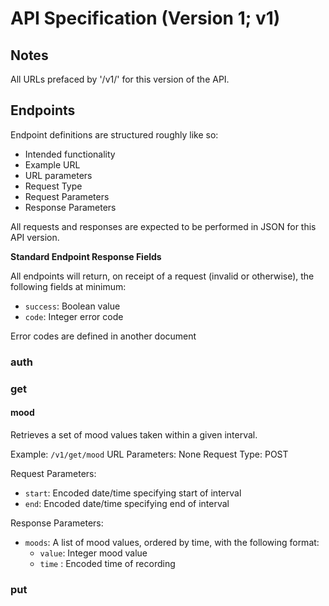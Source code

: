 # API Specification (Version 1; v1)

## Notes

All URLs prefaced by '/v1/' for this version of the API.

## Endpoints

Endpoint definitions are structured roughly like so:
* Intended functionality
* Example URL
* URL parameters
* Request Type
* Request Parameters
* Response Parameters

All requests and responses are expected to be performed in JSON for this API version.

**Standard Endpoint Response Fields**

All endpoints will return, on receipt of a request (invalid or otherwise), the following fields at minimum:
* `success`: Boolean value
* `code`: Integer error code

Error codes are defined in another document

### auth

### get

#### mood

Retrieves a set of mood values taken within a given interval.

Example: `/v1/get/mood`
URL Parameters: None
Request Type: POST

Request Parameters:
* `start`: Encoded date/time specifying start of interval
* `end`: Encoded date/time specifying end of interval

Response Parameters:
* `moods`: A list of mood values, ordered by time, with the following format:
	* `value`: Integer mood value
	* `time` : Encoded time of recording

### put